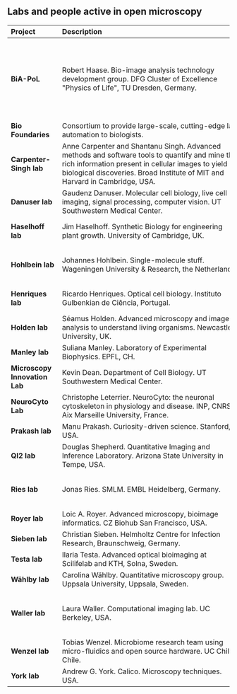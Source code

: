 ## Labs and people active in open microscopy

| <div style="width:100px">Project</div>  | <div style="width:400px">Description</div> | <div style="width:100px">Resources</div>
| :---| :--- | :---
| **BiA-PoL** | Robert Haase. Bio-image analysis technology development group. DFG Cluster of Excellence "Physics of Life", TU Dresden, Germany. | [Homepage](https://physics-of-life.tu-dresden.de/bia), [Blog](https://biapol.github.io/blog/), [Open source code](https://github.com/biapol), [Teaching materials (slides)](https://f1000research.com/gateways/neubias?n0=text&v0=robert+Haase&o0=&selectedDomain=slides), [Teaching materials (videos)](https://youtube.com/haesleinhuepf)
| **Bio Foundaries** | Consortium to provide large-scale, cutting-edge lab automation to biologists. | [Homepage](https://biofoundries.org/)
| **Carpenter-Singh lab** |Anne Carpenter and Shantanu Singh. Advanced methods and software tools to quantify and mine the rich information present in cellular images to yield biological discoveries. Broad Institute of MIT and Harvard in Cambridge, USA. | [Homepage](https://carpenter-singh-lab.broadinstitute.org), [Open science](https://carpenter-singh-lab.broadinstitute.org/community-organizingopen-science)
| **Danuser lab** |Gaudenz Danuser. Molecular cell biology, live cell imaging, signal processing, computer vision. UT Southwestern Medical Center. | [Homepage](https://www.utsouthwestern.edu/labs/danuser/), [Software](https://www.utsouthwestern.edu/labs/danuser/software/), [GitHub](https://github.com/DanuserLab)
| **Haselhoff lab** |Jim Haselhoff. Synthetic Biology for engineering plant growth. University of Cambridge, UK. | [Homepage](https://haseloff.plantsci.cam.ac.uk), [Microscopy](https://haseloff.plantsci.cam.ac.uk/imaging/index.html), [GitHub](https://github.com/HaseloffLab)
| **Hohlbein lab** |Johannes Hohlbein. Single-molecule stuff. Wageningen University & Research, the Netherlands.| [Homepage](https://jhohlbein.com/), [Open Science](https://jhohlbein.com/openscience/), [GitHub](https://github.com/HohlbeinLab)
| **Henriques lab** |Ricardo Henriques. Optical cell biology. Instituto Gulbenkian de Ciência, Portugal.| [Homepage](https://henriqueslab.github.io/), [Resources](https://henriqueslab.github.io/resources/), [GitHub](https://github.com/HenriquesLab)
| **Holden lab** |Séamus Holden. Advanced microscopy and image analysis to understand living organisms. Newcastle University, UK.| [Homepage](https://blogs.ncl.ac.uk/holdenlab/), [GitHub](https://github.com/HoldenLab)
| **Manley lab** |Suliana Manley. Laboratory of Experimental Biophysics. EPFL, CH.| [Homepage](https://www.epfl.ch/labs/leb/), [Software](https://www.epfl.ch/labs/leb/software/)
| **Microscopy Innovation Lab** |Kevin Dean. Department of Cell Biology. UT Southwestern Medical Center.| [Homepage](https://www.utsouthwestern.edu/research/core-facilities/microscopy-innovation/about.html), [GitHub](https://github.com/AdvancedImagingUTSW)
| **NeuroCyto Lab** |Christophe Leterrier. NeuroCyto: the neuronal cytoskeleton in physiology and disease. INP, CNRS-Aix Marseille University, France. | [Homepage](https://www.neurocytolab.org/), [GitHub](https://github.com/cleterrier/)
| **Prakash lab** |Manu Prakash. Curiosity-driven science. Stanford, USA.| [Homepage](https://web.stanford.edu/group/prakash-lab/cgi-bin/labsite/), [GitHub](https://github.com/PrakashLab)
| **QI2 lab** |Douglas Shepherd. Quantitative Imaging and Inference Laboratory. Arizona State University in Tempe, USA.| [Homepage](https://shepherdlaboratory.org), [GitHub](https://github.com/qi2lab)
| **Ries lab** |Jonas Ries. SMLM. EMBL Heidelberg, Germany. | [Homepage](https://rieslab.de), [Software](https://rieslab.de#software), [Resources](https://rieslab.de/#resources), [GitHub](https://github.com/ries-lab)
| **Royer lab** |Loic A. Royer. Advanced microscopy, bioimage informatics. CZ Biohub San Francisco, USA.| [Homepage](https://www.royerlab.org/), [GitHub](https://github.com/royerlab)
| **Sieben lab** |Christian Sieben. Helmholtz Centre for Infection Research, Braunschweig, Germany.| [Homepage](https://nanoinfection.org/contact), [GitHub](https://github.com/christian-7)
| **Testa lab** |Ilaria Testa. Advanced optical bioimaging at Scilifelab and KTH, Solna, Sweden.| [Homepage](http://www.testalab.org), [Tools](http://www.testalab.org/tools.php)
| **Wählby lab** |Carolina Wählby. Quantitative microscopy group. Uppsala University, Uppsala, Sweden.| [Homepage](http://user.it.uu.se/~cli05194/index.html), [GitHub](https://github.com/wahlby-lab)
| **Waller lab** |Laura Waller. Computational imaging lab. UC Berkeley, USA.| [Homepage](https://www.laurawaller.com/), [Optics-Fun](https://www.laurawaller.com/optics-fun/), [Open Source](https://www.laurawaller.com/opensource/), [GitHub](https://github.com/Waller-Lab)
| **Wenzel lab** |Tobias Wenzel. Microbiome research team using micro-fluidics and open source hardware. UC Chile, Chile.| [Homepage](https://wenzel-lab.github.io), [GitHub](https://github.com/MakerTobey)
| **York lab** |Andrew G. York. Calico. Microscopy techniques. USA. | [Homepage](https://andrewgyork.github.io/), [GitHub](https://github.com/AndrewGYork)
